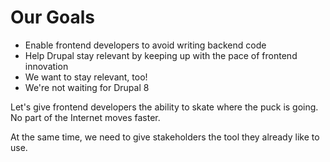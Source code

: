 #  Our Goals

* Enable frontend developers to avoid writing backend code 
* Help Drupal stay relevant by keeping up with the pace of frontend innovation
* We want to stay relevant, too!
* We're not waiting for Drupal 8

Let's give frontend developers the ability to skate where the puck is going. No part of the Internet moves faster.

At the same time, we need to give stakeholders the tool they already like to use.
